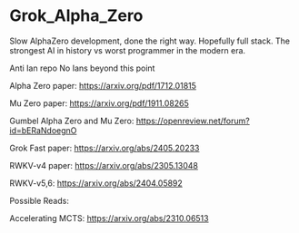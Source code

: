 # Grok_Alpha_Zero
Slow AlphaZero development, done the right way. Hopefully full stack.
The strongest AI in history vs worst programmer in the modern era.

Anti Ian repo
No Ians beyond this point

Alpha Zero paper: https://arxiv.org/pdf/1712.01815

Mu Zero paper: https://arxiv.org/pdf/1911.08265

Gumbel Alpha Zero and Mu Zero: https://openreview.net/forum?id=bERaNdoegnO



Grok Fast paper: https://arxiv.org/abs/2405.20233


RWKV-v4 paper: https://arxiv.org/abs/2305.13048

RWKV-v5,6: https://arxiv.org/abs/2404.05892


Possible Reads: 

Accelerating MCTS: https://arxiv.org/abs/2310.06513
